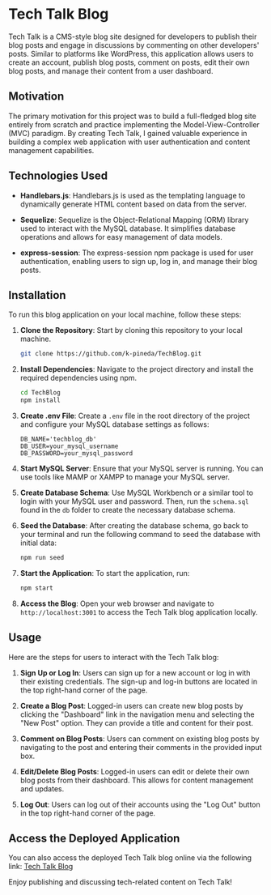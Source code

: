 # Tech Talk Blog

Tech Talk is a CMS-style blog site designed for developers to publish their blog posts and engage in discussions by commenting on other developers' posts. Similar to platforms like WordPress, this application allows users to create an account, publish blog posts, comment on posts, edit their own blog posts, and manage their content from a user dashboard.

## Motivation

The primary motivation for this project was to build a full-fledged blog site entirely from scratch and practice implementing the Model-View-Controller (MVC) paradigm. By creating Tech Talk, I gained valuable experience in building a complex web application with user authentication and content management capabilities.

## Technologies Used

- **Handlebars.js**: Handlebars.js is used as the templating language to dynamically generate HTML content based on data from the server.

- **Sequelize**: Sequelize is the Object-Relational Mapping (ORM) library used to interact with the MySQL database. It simplifies database operations and allows for easy management of data models.

- **express-session**: The express-session npm package is used for user authentication, enabling users to sign up, log in, and manage their blog posts.

## Installation

To run this blog application on your local machine, follow these steps:

1. **Clone the Repository**: Start by cloning this repository to your local machine.

   ```bash
   git clone https://github.com/k-pineda/TechBlog.git
   ```

2. **Install Dependencies**: Navigate to the project directory and install the required dependencies using npm.

   ```bash
   cd TechBlog
   npm install
   ```

3. **Create .env File**: Create a `.env` file in the root directory of the project and configure your MySQL database settings as follows:

   ```env
   DB_NAME='techblog_db'
   DB_USER=your_mysql_username
   DB_PASSWORD=your_mysql_password
   ```

4. **Start MySQL Server**: Ensure that your MySQL server is running. You can use tools like MAMP or XAMPP to manage your MySQL server.

5. **Create Database Schema**: Use MySQL Workbench or a similar tool to login with your MySQL user and password. Then, run the `schema.sql` found in the `db` folder to create the necessary database schema.

6. **Seed the Database**: After creating the database schema, go back to your terminal and run the following command to seed the database with initial data:

   ```bash
   npm run seed
   ```

7. **Start the Application**: To start the application, run:

   ```bash
   npm start
   ```

8. **Access the Blog**: Open your web browser and navigate to `http://localhost:3001` to access the Tech Talk blog application locally.

## Usage

Here are the steps for users to interact with the Tech Talk blog:

1. **Sign Up or Log In**: Users can sign up for a new account or log in with their existing credentials. The sign-up and log-in buttons are located in the top right-hand corner of the page.

2. **Create a Blog Post**: Logged-in users can create new blog posts by clicking the "Dashboard" link in the navigation menu and selecting the "New Post" option. They can provide a title and content for their post.

3. **Comment on Blog Posts**: Users can comment on existing blog posts by navigating to the post and entering their comments in the provided input box.

4. **Edit/Delete Blog Posts**: Logged-in users can edit or delete their own blog posts from their dashboard. This allows for content management and updates.

5. **Log Out**: Users can log out of their accounts using the "Log Out" button in the top right-hand corner of the page.

## Access the Deployed Application

You can also access the deployed Tech Talk blog online via the following link: [Tech Talk Blog](https://think-tech-talk-ef0ed76edf19.herokuapp.com/)

Enjoy publishing and discussing tech-related content on Tech Talk!